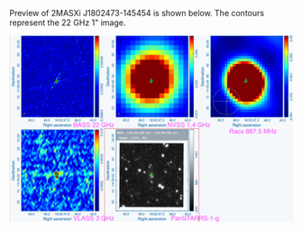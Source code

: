 Preview of 2MASXi J1802473-145454 is shown below. The contours represent the 22 GHz 1" image. 

![2MASXiJ1802473-145454.png](2MASXiJ1802473-145454.png "2MASXiJ1802473-145454")

